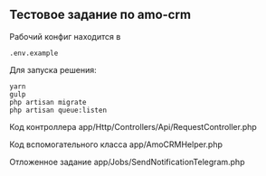 ## Тестовое задание по amo-crm
Рабочий конфиг находится в
```
.env.example
```

Для запуска решения:
```
yarn
gulp
php artisan migrate
php artisan queue:listen
```

Код контроллера app/Http/Controllers/Api/RequestController.php

Код вспомогательного класса app/AmoCRMHelper.php

Отложенное задание app/Jobs/SendNotificationTelegram.php
